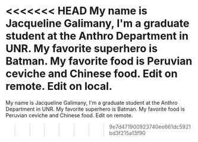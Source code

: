 <<<<<<< HEAD
My name is Jacqueline Galimany, I'm a graduate student at the Anthro Department in UNR. My favorite superhero is Batman. My favorite food is Peruvian ceviche and Chinese food. Edit on remote.
Edit on local.
=======
My name is Jacqueline Galimany, I'm a graduate student at the Anthro Department in UNR.
My favorite superhero is Batman. 
My favorite food is Peruvian ceviche and Chinese food.
Edit on remote.
>>>>>>> 9e7d471900923740ee661dc5921bd3f215a13f90
